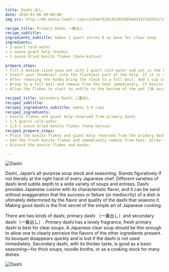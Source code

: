 ```yaml
---
title: Dashi 出し。
date: 2016-01-06 08:00:00
img_src: http://40.media.tumblr.com/ca19abfd1813b2d43d03b4d33219d343/tumblr_inline_o0kf99bhLw1tjcp5t_540.jpg

recipe_title: Primary Dashi 一番出し
recipe_subtitle:
ingredients_subtitle: makes 1 quart serves 6 as base for clear soup
ingredients:
- 1-quart cold water
- 1-ounce giant kelp (konbu)
- 1 ounce dried bonito flakes (hana-katsuo)

prepare_steps:
- Fill a medium-sized soup pot with 1-quart cold water and put in the kelp. Heat, uncovered, so as to reach the boiling point in about 10 minutes. [IMPORTANT&#58; Kelp emits a strong odor if it is boiled, so remove konbu just before water boils.]
- Insert your thumbnail into the fleshiest part of the kelp. If it is sort, sufficient flavor has been obtained. If tough, return it to the pot for 1 or 2 minutes. Keep from boiling by adding approximately ¼ cup cold water.
- After removing the konbu bring the stock to a full boil. Add ¼ cup cold water to bring the temperature down quickly and immediately add the bonito flakes. No need to stir.
- Bring to a full boil and remove from the heat immediately. If bonito flakes boil more than a few seconds, the stock becomes too strong, a bit bitter, and is not suitable for use in clear soups. If you make this mistake, all is not lost, use the stock as a base for thick soup or simmered food.
- Allow the flakes to start to settle to the bottom of the pot (30 seconds to 1 minute). Remove foam, then filters through a cheesecloth sieve. Reserve the bonito flakes and kelp for secondary dashi.

recipe2_title: Secondary Dashi 二番出し
recipe2_subtitle:
recipe2_ingredients_subtitle: makes 3-4 cups
recipe2_ingredients:
- bonito flakes and giant kelp reserved from primary dashi
- 1.5 quarts cold water
- 1/3-½ ounce dried bonito flakes (hana-katsuo)
recipe2_prepare_steps:
- Place the bonito flakes and giant kelp reserved from the primary dashi in 1.5 quarts cold water in a medium-sized soup pot. Place over high heat just until the boiling point, then reduce heat and keep at a gentle simmer until the stock is reduced by 1/3 or ½, depending on the flavor desired. This reduction takes about 15-20 minutes.
- Add the fresh bonito flakes and immediately remove from heat. Allow the flakes to start to settle to the bottom of the pot (30 seconds to 1 minute), and remove foam from the surface. Filter liquid through a cheesecloth sieve.
- Discard the bonito flakes and konbu.

---
```


![Dashi](http://40.media.tumblr.com/ca19abfd1813b2d43d03b4d33219d343/tumblr_inline_o0kf99bhLw1tjcp5t_540.jpg)

Dashi, Japan’s all-purpose soup stock and seasoning. Stands figuratively if not literally at the right hand of every Japanese chef. Different varieties of dashi lend subtle depth to a wide variety of soups and entrees. Dashi provides Japanese cuisine with its characteristic flavor, and it can be sand without exaggeration that the success or failure (or mediocrity) of a dish is ultimately determined by the flavor and quality of the dashi that seasons it. Making good dashi is the first secret of the simple art of Japanese cooking.

There are two kinds of dashi, primary dashi （一番出し）and secondary dashi（一番出し）. Primary dashi has a lovely fragrance, fresh primary dashi is best for clear soups. A Japanese clear soup should be thin enough to allow one to clearly perceive the flavors of the other ingredients present. Its bouquet disappears quickly and is lost if the dashi is not used immediately. Secondary dashi, with its thicker taste, is good as a basic seasoning—for thick soups, noodle broths, or as a cooking stock for many dishes.

![Dashi](http://36.media.tumblr.com/4b08a6eae267bf02d20b479db1381c44/tumblr_inline_o0kf9aqvd71tjcp5t_540.jpg)
